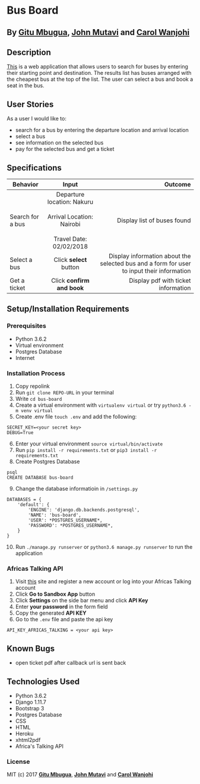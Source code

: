 # Bus Board

## By **[Gitu Mbugua](https://github.com/GituMbugua)**, **[John Mutavi](https://github.com/jonnygovish)** and **[Carol Wanjohi](https://github.com/carolwanjohi)**

## Description
[This](https://bus-board.herokuapp.com/) is a web application that allows users to search for buses by entering their starting point and destination. The results list has buses arranged with the cheapest bus at the top of the list. The user can select a bus and book a seat in the bus.

## User Stories
As a user I would like to:
* search for a bus by entering the departure location and arrival location
* select a bus
* see information on the selected bus
* pay for the selected bus and get a ticket

## Specifications
| Behavior        | Input           | Outcome  |
| ------------- |:-------------:| -----:|
| Search for a bus | Departure location: Nakuru <br> <br> Arrival Location: Nairobi <br> <br> Travel Date: 02/02/2018 | Display list of buses found |
| Select a bus | Click **select** button | Display information about the selected bus and a form for user to input their information |
| Get a ticket | Click **confirm and book** | Display pdf with ticket information |

## Setup/Installation Requirements

### Prerequisites
* Python 3.6.2
* Virtual environment
* Postgres Database
* Internet

### Installation Process
1. Copy repolink
2. Run `git clone REPO-URL` in your terminal
3. Write `cd bus-board`
4. Create a virtual environment with `virtualenv virtual` or try `python3.6 -m venv virtual`
5. Create .env file `touch .env` and add the following:
```
SECRET_KEY=<your secret key>
DEBUG=True
```
6. Enter your virtual environment `source virtual/bin/activate`
7. Run `pip install -r requirements.txt` or `pip3 install -r requirements.txt`
8. Create Postgres Database

```
psql
CREATE DATABASE bus-board
```
9. Change the database informatioin in `/settings.py` 
```
DATABASES = {
    'default': {
        'ENGINE': 'django.db.backends.postgresql',
        'NAME': 'bus-board',
        'USER': *POSTGRES_USERNAME*,
        'PASSWORD': *POSTGRES_USERNAME*,
    }
}
``` 
10. Run `./manage.py runserver` or `python3.6 manage.py runserver` to run the application

### Africas Talking API
1. Visit [this](https://account.africastalking.com/auth/register) site and register a new account or log into your Africas Talking account
2. Click **Go to Sandbox App** button
3. Click **Settings** on the side bar menu and click **API Key**
4. Enter **your password** in the form field
5. Copy the generated **API KEY** 
6. Go to the `.env` file and paste the api key
```
API_KEY_AFRICAS_TALKING = <your api key>
```

## Known Bugs

* open ticket pdf after callback url is sent back

## Technologies Used
- Python 3.6.2
- Django 1.11.7
- Bootstrap 3
- Postgres Database
- CSS
- HTML
- Heroku
- xhtml2pdf
- Africa's Talking API

### License

MIT (c) 2017 **[Gitu Mbugua](https://github.com/GituMbugua)**, **[John Mutavi](https://github.com/jonnygovish)** and **[Carol Wanjohi](https://github.com/carolwanjohi)**





